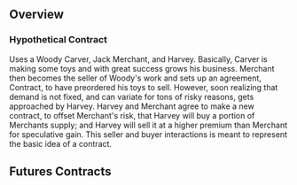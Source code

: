 ## Overview

### Hypothetical Contract
Uses a Woody Carver, Jack Merchant, and Harvey. Basically, Carver is making some toys and with great success grows his business. Merchant then becomes the seller of Woody's work and sets up an agreement, Contract, to have preordered his toys to sell. However, soon realizing that demand is not fixed, and can variate for tons of risky reasons, gets approached by Harvey. Harvey and Merchant agree to make a new contract, to offset Merchant's risk, that Harvey will buy a portion of Merchants supply; and Harvey will sell it at a higher premium than Merchant for speculative gain. This seller and buyer interactions is meant to represent the basic idea of a contract. 

## Futures Contracts
